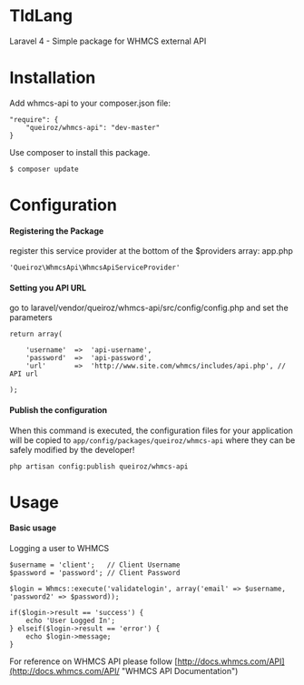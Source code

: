 TldLang
=======

Laravel 4 - Simple package for WHMCS external API

Installation
============

Add whmcs-api to your composer.json file:


	"require": {
		"queiroz/whmcs-api": "dev-master"
	}


Use composer to install this package.

	$ composer update

Configuration
=============

#### Registering the Package

register this service provider at the bottom of the $providers array: app.php

	'Queiroz\WhmcsApi\WhmcsApiServiceProvider'

#### Setting you API URL

go to laravel/vendor/queiroz/whmcs-api/src/config/config.php and set the parameters


	return array(

		'username'	=>	'api-username',
		'password'	=>	'api-password',
		'url'		=>	'http://www.site.com/whmcs/includes/api.php', // API url

	);

#### Publish the configuration

When this command is executed, the configuration files for your application will be copied to `app/config/packages/queiroz/whmcs-api` where they can be safely modified by the developer!

	php artisan config:publish queiroz/whmcs-api

Usage
=====

#### Basic usage

Logging a user to WHMCS

	$username = 'client';	// Client Username
	$password = 'password'; // Client Password

	$login = Whmcs::execute('validatelogin', array('email' => $username, 'password2' => $password));

	if($login->result == 'success') {
		echo 'User Logged In';
	} elseif($login->result == 'error') {
		echo $login->message;
	}

For reference on WHMCS API please follow [http://docs.whmcs.com/API](http://docs.whmcs.com/API/ "WHMCS API Documentation")
